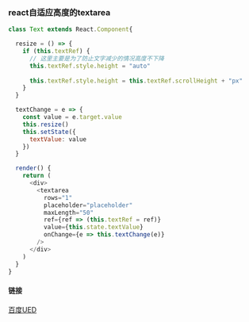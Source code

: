 ### react自适应高度的textarea

```js
class Text extends React.Component{

  resize = () => {
    if (this.textRef) {
      // 这里主要是为了防止文字减少的情况高度不下降
      this.textRef.style.height = "auto"
      
      this.textRef.style.height = this.textRef.scrollHeight + "px"
    }
  }

  textChange = e => {
    const value = e.target.value
    this.resize()
    this.setState({
      textValue: value
    })
  }

  render() {
    return (
      <div>
        <textarea
          rows="1"
          placeholder="placeholder"
          maxLength="50"
          ref={ref => (this.textRef = ref)}
          value={this.state.textValue}
          onChange={e => this.textChange(e)}
        />
      </div>
    )
  }
}
```

#### 链接
[百度UED](http://eux.baidu.com/blog/fe/%E9%AB%98%E5%BA%A6%E8%87%AA%E9%80%82%E5%BA%94%E7%9A%84%20Textarea)